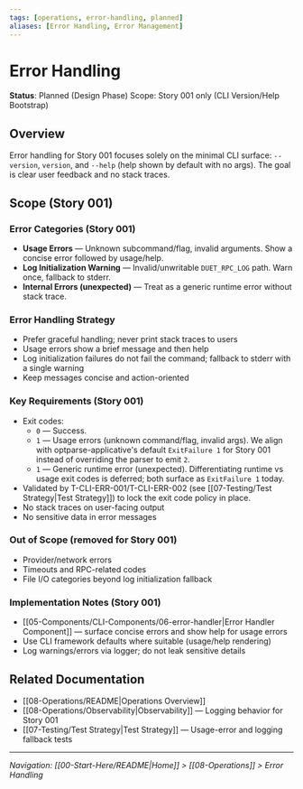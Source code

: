 ```yaml
---
tags: [operations, error-handling, planned]
aliases: [Error Handling, Error Management]
---
```


# Error Handling

**Status**: Planned (Design Phase)
Scope: Story 001 only (CLI Version/Help Bootstrap)

## Overview
Error handling for Story 001 focuses solely on the minimal CLI surface: `--version`, `version`, and `--help` (help shown by default with no args). The goal is clear user feedback and no stack traces.

## Scope (Story 001)

### Error Categories (Story 001)
- **Usage Errors** — Unknown subcommand/flag, invalid arguments. Show a concise error followed by usage/help.
- **Log Initialization Warning** — Invalid/unwritable `DUET_RPC_LOG` path. Warn once, fallback to stderr.
- **Internal Errors (unexpected)** — Treat as a generic runtime error without stack trace.

### Error Handling Strategy
- Prefer graceful handling; never print stack traces to users
- Usage errors show a brief message and then help
- Log initialization failures do not fail the command; fallback to stderr with a single warning
- Keep messages concise and action-oriented

### Key Requirements (Story 001)
- Exit codes:
  - `0` — Success.
  - `1` — Usage errors (unknown command/flag, invalid args). We align with optparse-applicative's default `ExitFailure 1` for Story 001 instead of overriding the parser to emit `2`.
  - `1` — Generic runtime error (unexpected). Differentiating runtime vs usage exit codes is deferred; both surface as `ExitFailure 1` today.
- Validated by T-CLI-ERR-001/T-CLI-ERR-002 (see [[07-Testing/Test Strategy|Test Strategy]]) to lock the exit code policy in place.
- No stack traces on user-facing output
- No sensitive data in error messages

### Out of Scope (removed for Story 001)
- Provider/network errors
- Timeouts and RPC-related codes
- File I/O categories beyond log initialization fallback

### Implementation Notes (Story 001)
- [[05-Components/CLI-Components/06-error-handler|Error Handler Component]] — surface concise errors and show help for usage errors
- Use CLI framework defaults where suitable (usage/help rendering)
- Log warnings/errors via logger; do not leak sensitive details

## Related Documentation
- [[08-Operations/README|Operations Overview]]
- [[08-Operations/Observability|Observability]] — Logging behavior for Story 001
- [[07-Testing/Test Strategy|Test Strategy]] — Usage-error and logging fallback tests

---
*Navigation: [[00-Start-Here/README|Home]] > [[08-Operations]] > Error Handling*
